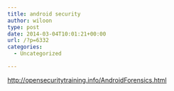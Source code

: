 ```yaml
---
title: android security
author: wiloon
type: post
date: 2014-03-04T10:01:21+00:00
url: /?p=6332
categories:
  - Uncategorized

---
```

http://opensecuritytraining.info/AndroidForensics.html